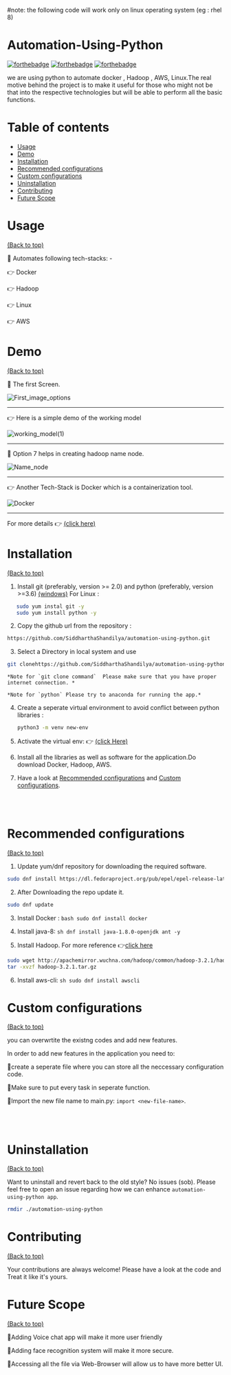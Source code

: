 
#note: the following code will work only on linux operating system (eg : rhel 8) 

# Automation-Using-Python


[![forthebadge](https://forthebadge.com/images/badges/built-by-developers.svg)](http://forthebadge.com)   [![forthebadge](https://forthebadge.com/images/badges/made-with-python.svg)](http://forthebadge.com)      [![forthebadge](https://forthebadge.com/images/badges/60-percent-of-the-time-works-every-time.svg)](https://forthebadge.com)



we are using python to automate docker , Hadoop , AWS, Linux.The real motive behind the project is to make it useful for those who might not be that into the respective technologies but will be able to perform all the basic functions.


# Table of contents

- [Usage](#usage)
- [Demo](#demo)
- [Installation](#installation)
- [Recommended configurations](#recommended-configurations)
- [Custom configurations](#custom-configurations)
- [Uninstallation](#uninstallation)
- [Contributing](#contributing)
- [Future Scope](#future-scope)


# Usage

[(Back to top)](#table-of-contents)

📌 Automates following tech-stacks: -  

👉 Docker

👉 Hadoop

👉 Linux

👉 AWS
</br>

# Demo
[(Back to top)](#table-of-contents)

📌 The first Screen.

![First_image_options](https://media-exp1.licdn.com/dms/image/C4D12AQHWNyU-nS04-g/article-inline_image-shrink_1000_1488/0/1604856609369?e=1637193600&v=beta&t=Rf-2c5Pa36J7Z0eQoRtfLUE6Ds938RLdFMx0YQlS7W4)

_______________________________________________________________________________________________________

👉 Here is a simple demo of the working model


![working_model(1)](https://media-exp1.licdn.com/dms/image/C4D12AQHnbB2PcadzDQ/article-inline_image-shrink_1000_1488/0/1604857503634?e=1637193600&v=beta&t=H_FGCjY-HSC7eI-cJnAZLBOIJ6xuefF99T9oPJyHWC0)

_______________________________________________________________________________________________________

📌 Option 7 helps in creating hadoop name node.

![Name_node](https://media-exp1.licdn.com/dms/image/C4D12AQF5LAp6Nz00KQ/article-inline_image-shrink_1000_1488/0/1604857833063?e=1637193600&v=beta&t=NXIJEI1_umpTJ25l11k8R09xkpaCA8KhEFGKjVB4Xt8)

_______________________________________________________________________________________________________


👉 Another Tech-Stack is Docker which is a containerization tool.

![Docker](https://media-exp1.licdn.com/dms/image/C4D12AQHVIzfGXBncNQ/article-inline_image-shrink_1000_1488/0/1604860605866?e=1637193600&v=beta&t=NfqQ2hyGs8rWJSMn8tuC3ueHSwCjoZpttPgq22T94hA)
_______________________________________________________________________________________________________

For more details 👉 [(click here)](http://confusedprogrammer.unaux.com/2021/09/14/automation-using-python/)




# Installation


[(Back to top)](#table-of-contents)

1. Install git (preferably, version >= 2.0) and python (preferably, version >=3.6)
 [(windows)](https://www.maketecheasier.com/install-git-bash-on-windows/)
 For Linux :
 ```bash
    sudo yum instal git -y
    sudo yum install python -y
 ```
 
2. Copy the github url from the repository : 

 ```bash
 https://github.com/SiddharthaShandilya/automation-using-python.git
 ```

3. Select a Directory in local system and use 

  ```bash 
  git clonehttps://github.com/SiddharthaShandilya/automation-using-python.git           
  ```

    *Note for `git clone command`  Please make sure that you have proper internet connection. *

    *Note for `python` Please try to anaconda for running the app.*  

4. Create a seperate virtual environment to avoid conflict between python libraries :
    ```bash
    python3 -m venv new-env 
    ```

5. Activate the virtual env: 👉 [(click Here)](https://www.programshelp.com/help/python/activate_virtual_environment_python_windows_10.html)
6. Install all the libraries as well as software for the application.Do download Docker, Hadoop, AWS.

6. Have a look at [Recommended configurations](#recommended-configurations) and [Custom configurations](#custom-configurations). 


</br></br>


# Recommended configurations

[(Back to top)](#table-of-contents)

1. Update yum/dnf repository for downloading the required software.

```bash
sudo dnf install https://dl.fedoraproject.org/pub/epel/epel-release-latest-8.noarch.rpm
```
2. After Downloading the repo update it.

 ```sh 
 sudo dnf update
```
3. Install Docker : ```bash sudo dnf install docker ```


4. Install java-8: ```sh dnf install java-1.8.0-openjdk ant -y ```

5. Install Hadoop. For more reference 👉[click here](https://tecadmin.net/install-hadoop-centos-8/)

```sh
sudo wget http://apachemirror.wuchna.com/hadoop/common/hadoop-3.2.1/hadoop-3.2.1.tar.gz
tar -xvzf hadoop-3.2.1.tar.gz
```
6. Install aws-cli: ```sh sudo dnf install awscli  ```


# Custom configurations

[(Back to top)](#table-of-contents)


you can overwrtite the existng codes and add new features. 

In order to add new features in the application you need to:

📌create a seperate file where you can store all the neccessary configuration code.

📌Make sure to put every task in seperate function.

📌Import the new file name to main.py: ``` import <new-file-name> ```.


</br></br>

# Uninstallation

[(Back to top)](#table-of-contents)

Want to uninstall and revert back to the old style? No issues (sob). Please feel free to open an issue regarding how we can enhance `automation-using-python app`.

```sh
rmdir ./automation-using-python
```


# Contributing

[(Back to top)](#table-of-contents)

Your contributions are always welcome! Please have a look at the code and Treat it like it's yours.



# Future Scope
[(Back to top)](#table-of-contents)

📌Adding Voice chat app will make it more user friendly

📌Adding face recognition system will make it more secure.

📌Accessing all the file via Web-Browser will allow us to have more better UI.





